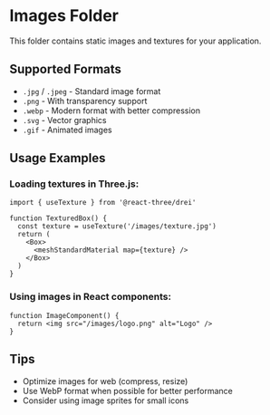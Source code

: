 # Images Folder

This folder contains static images and textures for your application.

## Supported Formats
- `.jpg` / `.jpeg` - Standard image format
- `.png` - With transparency support
- `.webp` - Modern format with better compression
- `.svg` - Vector graphics
- `.gif` - Animated images

## Usage Examples

### Loading textures in Three.js:
```tsx
import { useTexture } from '@react-three/drei'

function TexturedBox() {
  const texture = useTexture('/images/texture.jpg')
  return (
    <Box>
      <meshStandardMaterial map={texture} />
    </Box>
  )
}
```

### Using images in React components:
```tsx
function ImageComponent() {
  return <img src="/images/logo.png" alt="Logo" />
}
```

## Tips
- Optimize images for web (compress, resize)
- Use WebP format when possible for better performance
- Consider using image sprites for small icons

